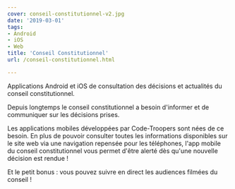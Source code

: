 ```yaml
---
cover: conseil-constitutionnel-v2.jpg
date: '2019-03-01'
tags:
- Android
- iOS
- Web
title: 'Conseil Constitutionnel'
url: /conseil-constitutionnel.html

---
```


Applications Android et iOS de consultation des décisions et actualités du conseil constitutionnel.
<!--more-->

Depuis longtemps le conseil constitutionnel a besoin d'informer et de communiquer sur les décisions prises.

Les applications mobiles développées par Code-Troopers sont nées de ce besoin. En plus de pouvoir consulter toutes les informations disponibles sur le site web via une navigation repensée pour les téléphones, l'app mobile du conseil constitutionnel vous permet d'être alerté dès qu'une nouvelle décision est rendue !

Et le petit bonus : vous pouvez suivre en direct les audiences filmées du conseil !
